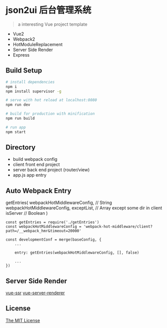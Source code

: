 # json2ui 后台管理系统

> a interesting Vue project template

- Vue2
- Webpack2 
- HotModuleReplacement 
- Server Side Render
- Express

## Build Setup

``` bash
# install dependencies
npm i
npm install supervisor -g

# serve with hot reload at localhost:8080
npm run dev

# build for production with minification
npm run build

# run app
npm start
```

## Directory

- build     webpack config
- client    front end project
- server    back end project (router/view) 
- app.js    app entry

## Auto Webpack Entry

getEntries(
    webpackHotMiddlewareConfig, // String  webpackHotMiddlewareConfig,
    exceptList, // Array except some dir in client
    isServer // Boolean
)

```
const getEntries = require('./getEntries')
const webpackHotMiddlewareConfig = 'webpack-hot-middleware/client?path=/__webpack_hmr&timeout=20000'

const developmentConf = merge(baseConfig, {
    ...

    entry: getEntries(webpackHotMiddlewareConfig, [], false)

    ...
})
```

## Server Side Render 

[vue-ssr](https://github.com/hilongjw/vue-ssr)
[vue-server-renderer](https://github.com/vuejs/vue/tree/dev/packages/vue-server-renderer)

## License

[The MIT License](http://opensource.org/licenses/MIT)
